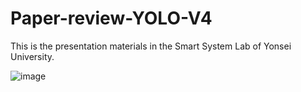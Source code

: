 # Paper-review-YOLO-V4
This is the presentation materials in the Smart System Lab of Yonsei University.


![image](https://user-images.githubusercontent.com/67678405/119102035-92551200-ba54-11eb-8f7f-97a55e0e54f3.png)
